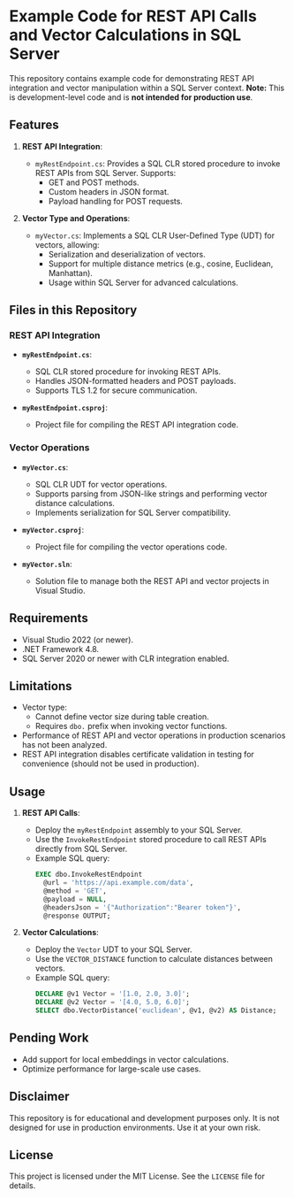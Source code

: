 # Example Code for REST API Calls and Vector Calculations in SQL Server

This repository contains example code for demonstrating REST API integration and vector manipulation within a SQL Server context. **Note:** This is development-level code and is **not intended for production use**.

## Features

1. **REST API Integration**:
   - `myRestEndpoint.cs`: Provides a SQL CLR stored procedure to invoke REST APIs from SQL Server. Supports:
     - GET and POST methods.
     - Custom headers in JSON format.
     - Payload handling for POST requests.

2. **Vector Type and Operations**:
   - `myVector.cs`: Implements a SQL CLR User-Defined Type (UDT) for vectors, allowing:
     - Serialization and deserialization of vectors.
     - Support for multiple distance metrics (e.g., cosine, Euclidean, Manhattan).
     - Usage within SQL Server for advanced calculations.

## Files in this Repository

### REST API Integration
- **`myRestEndpoint.cs`**:
  - SQL CLR stored procedure for invoking REST APIs.
  - Handles JSON-formatted headers and POST payloads.
  - Supports TLS 1.2 for secure communication.

- **`myRestEndpoint.csproj`**:
  - Project file for compiling the REST API integration code.

### Vector Operations
- **`myVector.cs`**:
  - SQL CLR UDT for vector operations.
  - Supports parsing from JSON-like strings and performing vector distance calculations.
  - Implements serialization for SQL Server compatibility.

- **`myVector.csproj`**:
  - Project file for compiling the vector operations code.

- **`myVector.sln`**:
  - Solution file to manage both the REST API and vector projects in Visual Studio.

## Requirements

- Visual Studio 2022 (or newer).
- .NET Framework 4.8.
- SQL Server 2020 or newer with CLR integration enabled.

## Limitations
- Vector type:
  - Cannot define vector size during table creation.
  - Requires `dbo.` prefix when invoking vector functions.
- Performance of REST API and vector operations in production scenarios has not been analyzed.
- REST API integration disables certificate validation in testing for convenience (should not be used in production).

## Usage

1. **REST API Calls**:
   - Deploy the `myRestEndpoint` assembly to your SQL Server.
   - Use the `InvokeRestEndpoint` stored procedure to call REST APIs directly from SQL Server.
   - Example SQL query:
     ```sql
     EXEC dbo.InvokeRestEndpoint 
       @url = 'https://api.example.com/data',
       @method = 'GET',
       @payload = NULL,
       @headersJson = '{"Authorization":"Bearer token"}',
       @response OUTPUT;
     ```

2. **Vector Calculations**:
   - Deploy the `Vector` UDT to your SQL Server.
   - Use the `VECTOR_DISTANCE` function to calculate distances between vectors.
   - Example SQL query:
     ```sql
     DECLARE @v1 Vector = '[1.0, 2.0, 3.0]';
     DECLARE @v2 Vector = '[4.0, 5.0, 6.0]';
     SELECT dbo.VectorDistance('euclidean', @v1, @v2) AS Distance;
     ```

## Pending Work
- Add support for local embeddings in vector calculations.
- Optimize performance for large-scale use cases.

## Disclaimer

This repository is for educational and development purposes only. It is not designed for use in production environments. Use it at your own risk.

## License

This project is licensed under the MIT License. See the `LICENSE` file for details.
